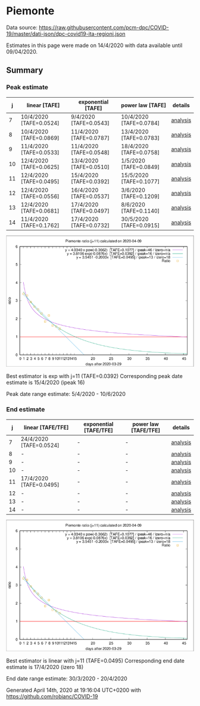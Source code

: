 # Piemonte


Data source: https://raw.githubusercontent.com/pcm-dpc/COVID-19/master/dati-json/dpc-covid19-ita-regioni.json

Estimates in this page were made on 14/4/2020 with data available until 09/04/2020.


## Summary 

### Peak estimate 
|j|linear [TAFE]|exponential [TAFE]|power law [TAFE]|details|
|---|----|-----------|---------|-------|
|7|10/4/2020 [TAFE=0.0524]|9/4/2020 [TAFE=0.0543]|10/4/2020 [TAFE=0.0784]|[analysis](COVID-19_piemonte_j7_2020-04-09.md)|
|8|10/4/2020 [TAFE=0.0869]|11/4/2020 [TAFE=0.0787]|13/4/2020 [TAFE=0.0783]|[analysis](COVID-19_piemonte_j8_2020-04-09.md)|
|9|11/4/2020 [TAFE=0.0533]|11/4/2020 [TAFE=0.0548]|18/4/2020 [TAFE=0.0758]|[analysis](COVID-19_piemonte_j9_2020-04-09.md)|
|10|12/4/2020 [TAFE=0.0625]|13/4/2020 [TAFE=0.0510]|1/5/2020 [TAFE=0.0849]|[analysis](COVID-19_piemonte_j10_2020-04-09.md)|
|11|12/4/2020 [TAFE=0.0495]|15/4/2020 [TAFE=0.0392]|15/5/2020 [TAFE=0.1077]|[analysis](COVID-19_piemonte_j11_2020-04-09.md)|
|12|12/4/2020 [TAFE=0.0556]|16/4/2020 [TAFE=0.0537]|3/6/2020 [TAFE=0.1209]|[analysis](COVID-19_piemonte_j12_2020-04-09.md)|
|13|12/4/2020 [TAFE=0.0681]|17/4/2020 [TAFE=0.0497]|8/6/2020 [TAFE=0.1140]|[analysis](COVID-19_piemonte_j13_2020-04-09.md)|
|14|11/4/2020 [TAFE=0.1762]|17/4/2020 [TAFE=0.0732]|30/5/2020 [TAFE=0.0915]|[analysis](COVID-19_piemonte_j14_2020-04-09.md)|

![best peak estimate](COVID-19_piemonte_j11_2020-04-09.png)

Best estimator is exp with j=11 (TAFE=0.0392)
Corresponding peak date estimate is 15/4/2020 (ipeak 16)


Peak date range estimate: 5/4/2020 - 10/6/2020

### End estimate 
|j|linear [TAFE/TFE]|exponential [TAFE/TFE]|power law [TAFE/TFE]|details|
|---|----|-----------|---------|-------|
|7|24/4/2020 [TAFE=0.0524]|-|-|[analysis](COVID-19_piemonte_j7_2020-04-09.md)|
|8|-|-|-|[analysis](COVID-19_piemonte_j8_2020-04-09.md)|
|9|-|-|-|[analysis](COVID-19_piemonte_j9_2020-04-09.md)|
|10|-|-|-|[analysis](COVID-19_piemonte_j10_2020-04-09.md)|
|11|17/4/2020 [TAFE=0.0495]|-|-|[analysis](COVID-19_piemonte_j11_2020-04-09.md)|
|12|-|-|-|[analysis](COVID-19_piemonte_j12_2020-04-09.md)|
|13|-|-|-|[analysis](COVID-19_piemonte_j13_2020-04-09.md)|
|14|-|-|-|[analysis](COVID-19_piemonte_j14_2020-04-09.md)|

![best zero estimate](COVID-19_piemonte_j11_2020-04-09.png)

Best estimator is linear with j=11 (TAFE=0.0495)
Corresponding end date estimate is 17/4/2020 (izero 18)


End date range estimate: 30/3/2020 - 20/4/2020

Generated April 14th, 2020 at 19:16:04 UTC+0200 with https://github.com/robianc/COVID-19
